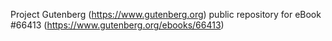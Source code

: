 Project Gutenberg (https://www.gutenberg.org) public repository for
eBook #66413 (https://www.gutenberg.org/ebooks/66413)
